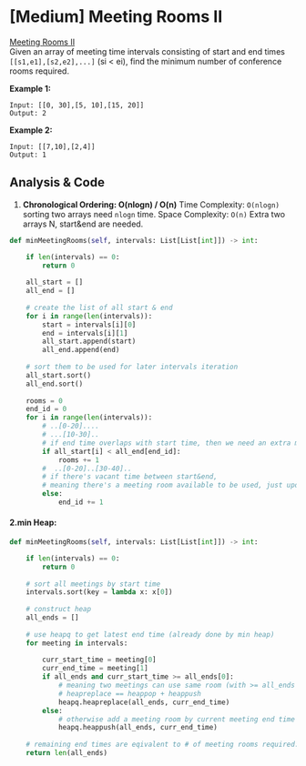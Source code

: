 # \[Medium\] Meeting Rooms II

[Meeting Rooms II](https://leetcode.com/problems/meeting-rooms-ii/)  
Given an array of meeting time intervals consisting of start and end times `[[s1,e1],[s2,e2],...]` \(si &lt; ei\), find the minimum number of conference rooms required.

**Example 1:**

```text
Input: [[0, 30],[5, 10],[15, 20]]
Output: 2
```

**Example 2:**

```text
Input: [[7,10],[2,4]]
Output: 1
```

## Analysis & Code

1. **Chronological Ordering: O\(nlogn\) / O\(n\)** Time Complexity: `O(nlogn)` sorting two arrays need `nlogn` time. Space Complexity: `O(n)`  Extra two arrays N, start&end are needed.

```python
def minMeetingRooms(self, intervals: List[List[int]]) -> int:

    if len(intervals) == 0:
        return 0
    
    all_start = []
    all_end = []
    
    # create the list of all start & end
    for i in range(len(intervals)):
        start = intervals[i][0] 
        end = intervals[i][1]
        all_start.append(start)
        all_end.append(end)
    
    # sort them to be used for later intervals iteration
    all_start.sort()
    all_end.sort()
    
    rooms = 0  
    end_id = 0
    for i in range(len(intervals)):
        # ..[0-20]....
        # ...[10-30]..
        # if end time overlaps with start time, then we need an extra meeting room.
        if all_start[i] < all_end[end_id]:
            rooms += 1
        #  ..[0-20]..[30-40]..
        # if there's vacant time between start&end, 
        # meaning there's a meeting room available to be used, just update endtime.
        else:
            end_id += 1 
```

#### 2.min Heap:

```python
def minMeetingRooms(self, intervals: List[List[int]]) -> int:

    if len(intervals) == 0:
        return 0
        
    # sort all meetings by start time
    intervals.sort(key = lambda x: x[0])
    
    # construct heap
    all_ends = []
    
    # use heapq to get latest end time (already done by min heap)
    for meeting in intervals:
        
        curr_start_time = meeting[0]
        curr_end_time = meeting[1]
        if all_ends and curr_start_time >= all_ends[0]:
            # meaning two meetings can use same room (with >= all_ends time)
            # heapreplace == heappop + heappush
            heapq.heapreplace(all_ends, curr_end_time)
        else:
            # otherwise add a meeting room by current meeting end time
            heapq.heappush(all_ends, curr_end_time)
    
    # remaining end times are eqivalent to # of meeting rooms required.
    return len(all_ends)    
        
    
```

